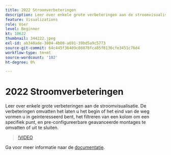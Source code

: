 ```yaml
---
title: 2022 Stroomverbeteringen
description: Leer over enkele grote verbeteringen aan de stroomvisualisatie. De verbeteringen omvatten het laten u het begin of het eind van de weg vormen u in geinteresseerd bent, het filtreren van een kolom om een specifiek punt, en pre-configureerbare geavanceerde montages te omvatten of uit te sluiten.
feature: Visualizations
role: User
level: Beginner
kt: 10622
thumbnail: 344222.jpeg
exl-id: ab340ade-3804-4b00-a691-39bd5a9c5773
source-git-commit: 64c445f36409c80878fca85f8136cfe3451c76d4
workflow-type: tm+mt
source-wordcount: '102'
ht-degree: 0%

---
```


# 2022 Stroomverbeteringen

Leer over enkele grote verbeteringen aan de stroomvisualisatie. De verbeteringen omvatten het laten u het begin of het eind van de weg vormen u in geinteresseerd bent, het filtreren van een kolom om een specifiek punt, en pre-configureerbare geavanceerde montages te omvatten of uit te sluiten.

>[!VIDEO](https://video.tv.adobe.com/v/344222/?quality=12&learn=on)

Ga voor meer informatie naar de [documentatie](https://experienceleague.adobe.com/docs/analytics/analyze/analysis-workspace/visualizations/flow/create-flow.html).
